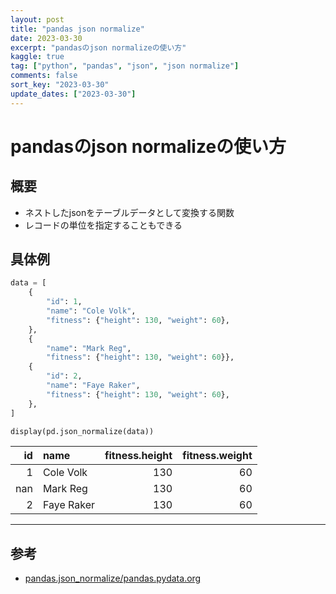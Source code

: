 ```yaml
---
layout: post
title: "pandas json normalize" 
date: 2023-03-30
excerpt: "pandasのjson normalizeの使い方"
kaggle: true
tag: ["python", "pandas", "json", "json normalize"]
comments: false
sort_key: "2023-03-30"
update_dates: ["2023-03-30"]
---
```


# pandasのjson normalizeの使い方

## 概要
 - ネストしたjsonをテーブルデータとして変換する関数
 - レコードの単位を指定することもできる

## 具体例

```python
data = [
    {
        "id": 1,
        "name": "Cole Volk",
        "fitness": {"height": 130, "weight": 60},
    },
    {
        "name": "Mark Reg", 
        "fitness": {"height": 130, "weight": 60}},
    {
        "id": 2,
        "name": "Faye Raker",
        "fitness": {"height": 130, "weight": 60},
    },
]

display(pd.json_normalize(data))
```

|   id | name       |   fitness.height |   fitness.weight |
|-----:|:-----------|-----------------:|-----------------:|
|    1 | Cole Volk  |              130 |               60 |
|  nan | Mark Reg   |              130 |               60 |
|    2 | Faye Raker |              130 |               60 |

---

## 参考
 - [pandas.json_normalize/pandas.pydata.org](https://pandas.pydata.org/docs/reference/api/pandas.json_normalize.html)
